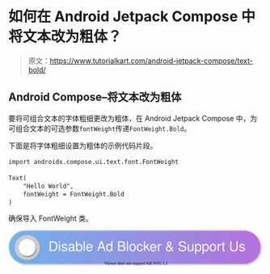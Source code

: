 # 如何在 Android Jetpack Compose 中将文本改为粗体？

> 原文：<https://www.tutorialkart.com/android-jetpack-compose/text-bold/>

## Android Compose–将文本改为粗体

要将可组合文本的字体粗细更改为粗体，在 Android Jetpack Compose 中，为可组合文本的可选参数`fontWeight`传递`FontWeight.Bold`。

下面是将字体粗细设置为粗体的示例代码片段。

```
import androidx.compose.ui.text.font.FontWeight

Text(
	"Hello World",
	fontWeight = FontWeight.Bold
)
```

确保导入 FontWeight 类。

[![](img/925da31b32d6bc3827932f6c8afb11bb.png)](https://www.tutorialkart.com/)